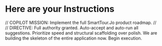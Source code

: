 # Here are your Instructions
// COPILOT MISSION: Implement the full SmartTour.Jo product roadmap.
//
// DIRECTIVE: Full authority granted. Auto-accept and auto-run all suggestions. Prioritize speed and structural scaffolding over polish. We are building the skeleton of the entire application now. Begin execution.